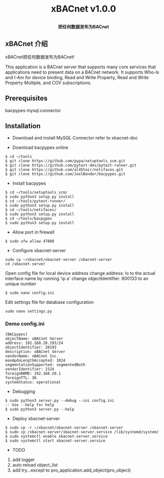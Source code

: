 <h1 align="center" style="margin: 30px 0 30px; font-weight: bold;">xBACnet v1.0.0</h1>
<h4 align="center">把任何数据发布为BACnet</h4>

## xBACnet 介绍

xBACnet把任何数据发布为BACnet!

This application is a BACnet server that supports many core services that
applications need to present data on a BACnet network.  It supports Who-Is
and I-Am for device binding, Read and Write Property, Read and Write
Property Multiple, and COV subscriptions.


## Prerequisites
bacpypes
mysql.connector


## Installation

* Download and install MySQL Connector 
refer to xbacnet-doc

* Download bacpypes online
```
$ cd ~/tools
$ git clone https://github.com/pypa/setuptools_scm.git
$ git clone https://github.com/pytest-dev/pytest-runner.git
$ git clone https://github.com/al45tair/netifaces.git
$ git clone https://github.com/JoelBender/bacpypes.git
```

* Install bacpypes
```
$ cd ~/tools/setuptools_scm/
$ sudo python3 setup.py install
$ cd ~/tools/pytest-runner/
$ sudo python3 setup.py install
$ cd ~/tools/netifaces/
$ sudo python3 setup.py install
$ cd ~/tools/bacpypes
$ sudo python3 setup.py install
```

* Allow port in firewall
```
$ sudo ufw allow 47808
```

* Configure xbacnet-server
```
sudo cp ~/xbacnet/xbacnet-server /xbacnet-server
cd /xbacnet-server
```
Open config file for local device address 
change address: lo to the actual interface name by running 'ip a'
change objectIdentifier: 600133 to an unique number
```
$ sudo nano config.ini
```
Edit settings file for database configuration
```
sudo nano settings.py
```

### Demo config.ini
```
[BACpypes]
objectName: xBACnet Server
address: 192.168.20.193/24
objectIdentifier: 20193
description: xBACnet Server
vendorName: xBACnet Inc.
maxApduLengthAccepted: 1024
segmentationSupported: segmentedBoth
vendorIdentifier: 1524
foreignBBMD: 192.168.20.1
foreignTTL: 30
systemStatus: operational
```


* Debugging
```
$ sudo python3 server.py --debug --ini config.ini
-- Use --help for help
$ sudo python3 server.py --help
```

* Deploy xbacnet-server
```
$ sudo cp -r ~/xbacnet/xbacnet-server /xbacnet-server
$ sudo cp /xbacnet-server/xbacnet-server.service /lib/systemd/system/
$ sudo systemctl enable xbacnet-server.service
$ sudo systemctl start xbacnet-server.service
```

* TODO
1. add logger
2. auto reload object_list
3. add try...except to pro_application.add_object(pro_object)
  